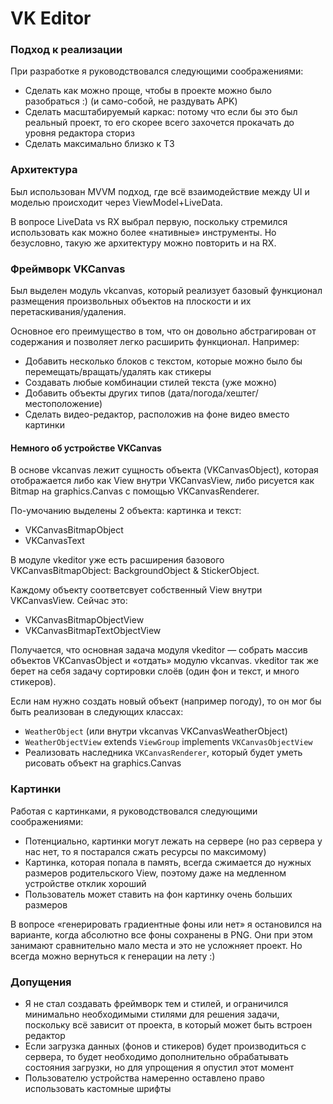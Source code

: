 # VK Editor

### Подход к реализации

При разработке я руководствовался следующими соображениями:

* Сделать как можно проще, чтобы в проекте можно было разобраться :) (и само-собой, не раздувать APK)
* Сделать масштабируемый каркас: потому что если бы это был реальный проект, то его скорее всего захочется прокачать до уровня редактора сториз
* Сделать максимально близко к ТЗ

### Архитектура

Был использован MVVM подход, где всё взаимодействие между UI и моделью происходит через ViewModel+LiveData.

В вопросе LiveData vs RX выбрал первую, поскольку стремился использовать как можно более «нативные» инструменты. Но безусловно, такую же архитектуру можно повторить и на RX. 

### Фреймворк VKCanvas

Был выделен модуль vkcanvas, который реализует базовый функционал размещения произвольных объектов на плоскости и их перетаскивания/удаления.

Основное его преимущество в том, что он довольно абстрагирован от содержания и позволяет легко расширить функционал. Например:

* Добавить несколько блоков с текстом, которые можно было бы перемещать/вращать/удалять как стикеры
* Создавать любые комбинации стилей текста (уже можно)
* Добавить объекты других типов (дата/погода/хештег/местоположение)
* Сделать видео-редактор, расположив на фоне видео вместо картинки

#### Немного об устройстве VKCanvas

В основе vkcanvas лежит сущность объекта (VKCanvasObject), которая отображается либо как View внутри VKCanvasView, либо рисуется как Bitmap на graphics.Canvas с помощью VKCanvasRenderer.

По-умочанию выделены 2 объекта: картинка и текст:
* VKCanvasBitmapObject
* VKCanvasText
 
В модуле vkeditor уже есть расширения базового VKCanvasBitmapObject: BackgroundObject & StickerObject.

Каждому объекту соответсвует собственный View внутри VKCanvasView. Сейчас это:
* VKCanvasBitmapObjectView
* VKCanvasBitmapTextObjectView

Получается, что основная задача модуля vkeditor — собрать массив объектов VKCanvasObject и «отдать» модулю vkcanvas. vkeditor так же берет на себя задачу сортировки слоёв (один фон и текст, и много стикеров).

Если нам нужно создать новый объект (например погоду), то он мог бы быть реализован в следующих классах:
* `WeatherObject` (или внутри vkcanvas VKCanvasWeatherObject)
* `WeatherObjectView` extends `ViewGroup` implements `VKCanvasObjectView`
* Реализовать наследника `VKCanvasRenderer`, который будет уметь рисовать объект на graphics.Canvas

### Картинки

Работая с картинками, я руководствовался следующими соображениями:

* Потенциально, картинки могут лежать на сервере (но раз сервера у нас нет, то я постарался сжать ресурсы по максимому)
* Картинка, которая попала в память, всегда сжимается до нужных размеров родительского View, поэтому даже на медленном устройстве отклик хороший
* Пользователь может ставить на фон картинку очень больших размеров 

В вопросе «генерировать градиентные фоны или нет» я остановился на варианте, когда абсолютно все фоны сохранены в PNG. Они при этом занимают сравнительно мало места и это не усложняет проект. Но всегда можно вернуться к генерации на лету :)

### Допущения

* Я не стал создавать фреймворк тем и стилей, и ограничился минимально необходимыми стилями для решения задачи, поскольку всё зависит от проекта, в который может быть встроен редактор
* Если загрузка данных (фонов и стикеров) будет производиться с сервера, то будет необходимо дополнительно обрабатывать состояния загрузки, но для упрощения я опустил этот момент
* Пользователю устройства намеренно оставлено право использовать кастомные шрифты